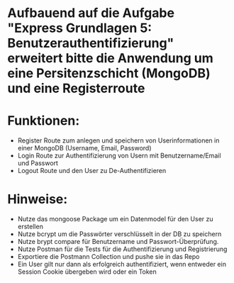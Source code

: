 # Aufbauend auf die Aufgabe "Express Grundlagen 5: Benutzerauthentifizierung" erweitert bitte die Anwendung um eine Persitenzschicht (MongoDB) und eine Registerroute

# Funktionen:
- Register Route zum anlegen und speichern von Userinformationen in einer MongoDB (Username, Email, Password)
- Login Route zur Authentifizierung von Usern mit Benutzername/Email und Passwort
- Logout Route und den User zu De-Authentifizieren
# Hinweise:
- Nutze das mongoose Package um ein Datenmodel für den User zu erstellen
- Nutze bcrypt um die Passwörter verschlüsselt in der DB zu speichern
- Nutze brypt compare für Benutzername und Passwort-Überprüfung.
- Nutze Postman für die Tests für die Authentifizierung und Registrierung
- Exportiere die Postmann Collection und pushe sie in das Repo
- Ein User gilt nur dann als erfolgreich authentifiziert, wenn entweder ein Session Cookie übergeben wird oder ein Token
